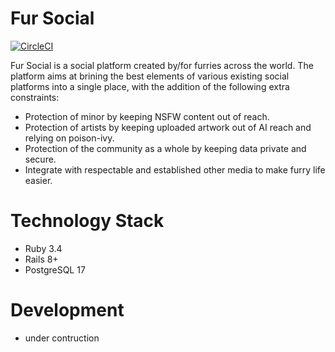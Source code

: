 # Fur Social

[![CircleCI](https://dl.circleci.com/status-badge/img/gh/Red-Panda-Software/fur-social/tree/main.svg?style=svg)](https://dl.circleci.com/status-badge/redirect/gh/Red-Panda-Software/fur-social/tree/main)

Fur Social is a social platform created by/for furries across the world.
The platform aims at brining the best elements of various existing social platforms into a single place, 
with the addition of the following extra constraints:

* Protection of minor by keeping NSFW content out of reach.
* Protection of artists by keeping uploaded artwork out of AI reach and relying on poison-ivy.
* Protection of the community as a whole by keeping data private and secure.
* Integrate with respectable and established other media to make furry life easier.

# Technology Stack

* Ruby 3.4
* Rails 8+
* PostgreSQL 17

# Development

- under contruction